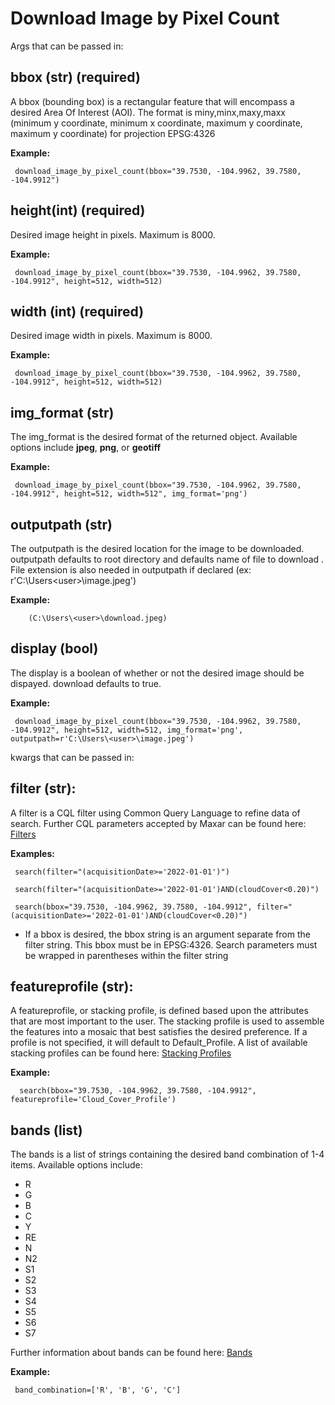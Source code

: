 # Download Image by Pixel Count

Args that can be passed in:

## bbox (str) (required)

  A bbox (bounding box) is a rectangular feature that will encompass a desired Area Of Interest (AOI).
  The format is miny,minx,maxy,maxx (minimum y coordinate, minimum x coordinate, maximum y coordinate, maximum y coordinate) for
  projection EPSG:4326

   **Example:**
   
     download_image_by_pixel_count(bbox="39.7530, -104.9962, 39.7580, -104.9912")
	 

## height(int) (required)

  Desired image height in pixels. Maximum is 8000.

   **Example:**
   
     download_image_by_pixel_count(bbox="39.7530, -104.9962, 39.7580, -104.9912", height=512, width=512)
	 
## width (int) (required)

  Desired image width in pixels. Maximum is 8000.

   **Example:**
   
     download_image_by_pixel_count(bbox="39.7530, -104.9962, 39.7580, -104.9912", height=512, width=512)


## img_format (str)

  The img_format is the desired format of the returned object. Available options include **jpeg**, **png**, or **geotiff**

   **Example:**
   
     download_image_by_pixel_count(bbox="39.7530, -104.9962, 39.7580, -104.9912", height=512, width=512", img_format='png')

## outputpath (str)
  
 The outputpath is the desired location for the image to be downloaded. outputpath defaults to root directory and defaults name of file to download . File extension is also needed in outputpath if declared (ex: r'C:\Users\<user>\image.jpeg')
	
   **Example:**
   
		(C:\Users\<user>\download.jpeg)

## display (bool)

  The display is a boolean of whether or not the desired image should be dispayed. download defaults to true. 

   **Example:**
   
     download_image_by_pixel_count(bbox="39.7530, -104.9962, 39.7580, -104.9912", height=512, width=512, img_format='png', outputpath=r'C:\Users\<user>\image.jpeg')
	 
kwargs that can be passed in:

## filter (str):

  A filter is a CQL filter using Common Query Language to refine data of search. Further CQL parameters accepted by Maxar can be
  found here: [Filters](https://securewatchdocs.maxar.com/en-us/Miscellaneous/DevGuides/Common_Query_Language/Query.htm?Highlight=cql_)

   **Examples:**
   
     search(filter="(acquisitionDate>='2022-01-01')")
     
	 search(filter="(acquisitionDate>='2022-01-01')AND(cloudCover<0.20)")

     search(bbox="39.7530, -104.9962, 39.7580, -104.9912", filter="(acquisitionDate>='2022-01-01')AND(cloudCover<0.20)")

   *  
      If a bbox is desired, the bbox string is an argument separate from the filter string. This bbox must be in EPSG:4326.
      Search parameters must be wrapped in parentheses within the filter string

## featureprofile (str): 
  
  A featureprofile, or stacking profile, is defined based upon the attributes that are most important to the user. The stacking
  profile is used to assemble the features into a mosaic that best satisfies the desired preference. If a profile is not specified, it 
  will default to Default_Profile. A list of available stacking profiles can be found here: [Stacking Profiles](https://securewatchdocs.maxar.com/en-us/Miscellaneous/DevGuides/Stacking_Profiles/stack_profiles.htm)


   **Example:**
	
      search(bbox="39.7530, -104.9962, 39.7580, -104.9912", featureprofile='Cloud_Cover_Profile')

## bands (list)

  The bands is a list of strings containing the desired band combination of 1-4 items. Available options include:

   * R
   * G
   * B
   * C
   * Y
   * RE
   * N
   * N2
   * S1
   * S2
   * S3
   * S4
   * S5
   * S6
   * S7

  Further information about bands can be found here: [Bands](https://securewatchdocs.maxar.com/en-us/Miscellaneous/DevGuides/WMTS/WMTS_GetTile.htm#TheBandsParameter)

   **Example:**
   
     band_combination=['R', 'B', 'G', 'C']